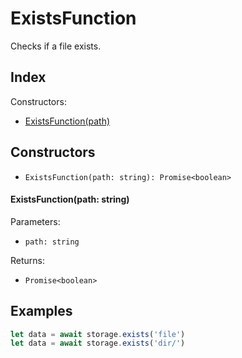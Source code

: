 
# ExistsFunction


Checks if a file exists.

## Index


Constructors:

- [ExistsFunction(path)](#existsfunctionpath-string)




## Constructors

- `ExistsFunction(path: string): Promise<boolean>`


#### ExistsFunction(path: string)

Parameters:

- `path: string`



Returns:

- `Promise<boolean>`



## Examples

```js
let data = await storage.exists('file')
let data = await storage.exists('dir/')
```